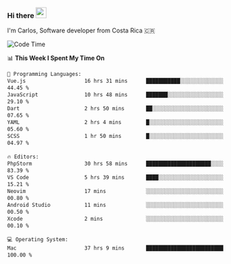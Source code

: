 ### Hi there <img src="https://media.giphy.com/media/hvRJCLFzcasrR4ia7z/giphy.gif" width="25px" height="25px">

I'm Carlos, Software developer from Costa Rica 🇨🇷

[//]: # (<a href="https://app.daily.dev/carum98"><img src="https://github.com/carum98/carum98/blob/main/devcard.svg" width="400" alt="Carlos Umaña Acevedo's Dev Card"/></a>)


<!--START_SECTION:waka-->
![Code Time](http://img.shields.io/badge/Code%20Time-12%2C833%20hrs%2057%20mins-blue)

📊 **This Week I Spent My Time On** 

```text
💬 Programming Languages: 
Vue.js                   16 hrs 31 mins      ███████████░░░░░░░░░░░░░░   44.45 % 
JavaScript               10 hrs 48 mins      ███████░░░░░░░░░░░░░░░░░░   29.10 % 
Dart                     2 hrs 50 mins       ██░░░░░░░░░░░░░░░░░░░░░░░   07.65 % 
YAML                     2 hrs 4 mins        █░░░░░░░░░░░░░░░░░░░░░░░░   05.60 % 
SCSS                     1 hr 50 mins        █░░░░░░░░░░░░░░░░░░░░░░░░   04.97 % 

🔥 Editors: 
PhpStorm                 30 hrs 58 mins      █████████████████████░░░░   83.39 % 
VS Code                  5 hrs 39 mins       ████░░░░░░░░░░░░░░░░░░░░░   15.21 % 
Neovim                   17 mins             ░░░░░░░░░░░░░░░░░░░░░░░░░   00.80 % 
Android Studio           11 mins             ░░░░░░░░░░░░░░░░░░░░░░░░░   00.50 % 
Xcode                    2 mins              ░░░░░░░░░░░░░░░░░░░░░░░░░   00.10 % 

💻 Operating System: 
Mac                      37 hrs 9 mins       █████████████████████████   100.00 % 
```


<!--END_SECTION:waka-->
